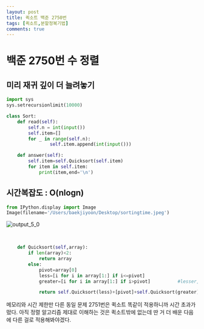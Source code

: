 ```yaml
---
layout: post
title: 퀵소트 백준 2750번
tags: [퀵소트,분할정복기법]
comments: true
---
```



# 백준 2750번 수 정렬 

## 미리 재귀 깊이 더 늘려놓기


```python
import sys
sys.setrecursionlimit(10000)
```


```python
class Sort:
    def read(self):
        self.n = int(input())
        self.item=[]
        for _ in range(self.n):
                self.item.append(int(input()))

    def answer(self):
        self.item=self.Quicksort(self.item)
        for item in self.item:
            print(item,end='\n')
```

## 시간복잡도 : O(nlogn) 


```python
from IPython.display import Image
Image(filename='/Users/baekjiyoon/Desktop/sortingtime.jpeg')
```



![output_5_0](https://user-images.githubusercontent.com/67775336/106374891-6f7def80-63ca-11eb-9d0a-873e172ed41a.jpg)

​    

   


```python
    def Quicksort(self,array):
        if len(array)<2:
            return array
        else:
            pivot=array[0]
            less=[i for i in array[1:] if i<=pivot]
            greater=[i for i in array[1:] if i>pivot]          #lesser,greater 둘 다 실행하면 O(n)

            return self.Quicksort(less)+[pivot]+self.Quicksort(greater)  #운이 좋은 경우 O(n) 이 logn 번만 반복 
```

메모리와 시간 제한만 다른 동일 문제 2751번은 퀵소트 똑같이 적용하니까 시간 초과가 떴다. 아직 정렬 알고리즘 제대로 이해하는 것은 퀵소트밖에 없는데 딴 거 더 배운 다음에 다른 걸로 적용해봐야겠다. 
